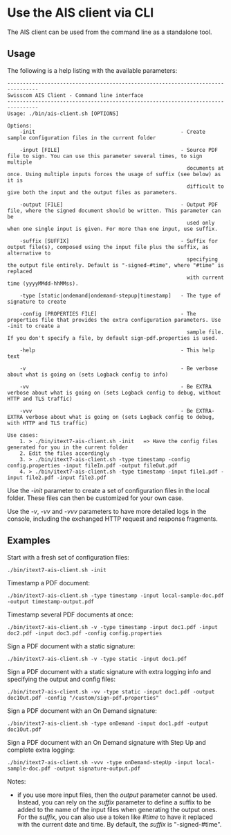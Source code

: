 # Use the AIS client via CLI
The AIS client can be used from the command line as a standalone tool.

## Usage
The following is a help listing with the available parameters: 
```text
--------------------------------------------------------------------------------
Swisscom AIS Client - Command line interface
--------------------------------------------------------------------------------
Usage: ./bin/ais-client.sh [OPTIONS]

Options:
    -init                                               - Create sample configuration files in the current folder

    -input [FILE]                                       - Source PDF file to sign. You can use this parameter several times, to sign multiple
                                                          documents at once. Using multiple inputs forces the usage of suffix (see below) as it is
                                                          difficult to give both the input and the output files as parameters.

    -output [FILE]                                      - Output PDF file, where the signed document should be written. This parameter can be
                                                          used only when one single input is given. For more than one input, use suffix.

    -suffix [SUFFIX]                                    - Suffix for output file(s), composed using the input file plus the suffix, as alternative to
                                                          specifying the output file entirely. Default is "-signed-#time", where "#time" is replaced
                                                          with current time (yyyyMMdd-hhMMss).

    -type [static|ondemand|ondemand-stepup|timestamp]   - The type of signature to create

    -config [PROPERTIES FILE]                           - The properties file that provides the extra configuration parameters. Use -init to create a
                                                          sample file. If you don't specify a file, by default sign-pdf.properties is used.

    -help                                               - This help text
    
    -v                                                  - Be verbose about what is going on (sets Logback config to info)

    -vv                                                 - Be EXTRA verbose about what is going on (sets Logback config to debug, without HTTP and TLS traffic)

    -vvv                                                - Be EXTRA-EXTRA verbose about what is going on (sets Logback config to debug, with HTTP and TLS traffic)

Use cases:
    1. > ./bin/itext7-ais-client.sh -init   => Have the config files generated for you in the current folder
    2. Edit the files accordingly
    3. > ./bin/itext7-ais-client.sh -type timestamp -config config.properties -input fileIn.pdf -output fileOut.pdf
    4. > ./bin/itext7-ais-client.sh -type timestamp -input file1.pdf -input file2.pdf -input file3.pdf
```

Use the _-init_ parameter to create a set of configuration files in the local folder. These files can then be customized for your own case.

Use the _-v_, _-vv_ and _-vvv_ parameters to have more detailed logs in the console, including the exchanged HTTP request and response fragments. 

## Examples
Start with a fresh set of configuration files:
```shell
./bin/itext7-ais-client.sh -init
```

Timestamp a PDF document:
```shell
./bin/itext7-ais-client.sh -type timestamp -input local-sample-doc.pdf -output timestamp-output.pdf
```

Timestamp several PDF documents at once:
```shell
./bin/itext7-ais-client.sh -v -type timestamp -input doc1.pdf -input doc2.pdf -input doc3.pdf -config config.properties
```

Sign a PDF document with a static signature:
```shell
./bin/itext7-ais-client.sh -v -type static -input doc1.pdf
```

Sign a PDF document with a static signature with extra logging info and specifying the output and config files:
```shell
./bin/itext7-ais-client.sh -vv -type static -input doc1.pdf -output doc1Out.pdf -config "/custom/sign-pdf.properties"
```

Sign a PDF document with an On Demand signature:
```shell
./bin/itext7-ais-client.sh -type onDemand -input doc1.pdf -output doc1Out.pdf
```

Sign a PDF document with an On Demand signature with Step Up and complete extra logging:
```shell
./bin/itext7-ais-client.sh -vvv -type onDemand-stepUp -input local-sample-doc.pdf -output signature-output.pdf
```

Notes:

- if you use more input files, then the _output_ parameter cannot be used. Instead, you can rely on the _suffix_ parameter to define a 
  suffix to be added to the name of the input files when generating the output ones. For the _suffix_, you can also use a token like 
  _#time_ to have it replaced with the current date and time. By default, the _suffix_ is "-signed-#time".
  